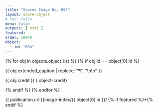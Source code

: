 ```yaml
---
title: "Scores Image No. 094"
layout: score-object
# toc: false
menu: false
outputs: [ html ]
featured: 
order: 10940
object:
  - id: "094"
---
```


{% for obj in objects.object_list %}
{% if obj.id == object[0].id %}

{{ obj.extended_caption | replace: "¶", "\n\n" }}

{{ obj.credit }} {.object-credit}

{% endif %}
{% endfor %}

<div class="object-credit object-url is-print-only">

{{ publication.url }}image-index/{{ object[0].id }}/ {% if featured %}*{% endif %}

</div>
